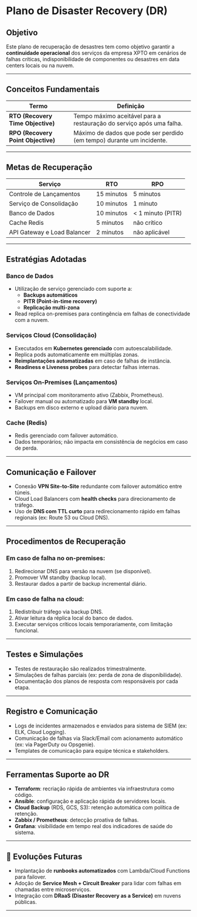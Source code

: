 # Plano de Disaster Recovery (DR)

## Objetivo

Este plano de recuperação de desastres tem como objetivo garantir a **continuidade operacional** dos serviços da empresa XPTO em cenários de falhas críticas, indisponibilidade de componentes ou desastres em data centers locais ou na nuvem.

---

## Conceitos Fundamentais

| Termo | Definição |
|-------|-----------|
| **RTO (Recovery Time Objective)** | Tempo máximo aceitável para a restauração do serviço após uma falha. |
| **RPO (Recovery Point Objective)** | Máximo de dados que pode ser perdido (em tempo) durante um incidente. |

---

## Metas de Recuperação

| Serviço                    | RTO       | RPO       |
|----------------------------|-----------|-----------|
| Controle de Lançamentos    | 15 minutos | 5 minutos |
| Serviço de Consolidação    | 10 minutos | 1 minuto  |
| Banco de Dados             | 10 minutos | < 1 minuto (PITR) |
| Cache Redis                | 5 minutos  | não crítico |
| API Gateway e Load Balancer| 2 minutos  | não aplicável |

---

## Estratégias Adotadas

### Banco de Dados

- Utilização de serviço gerenciado com suporte a:
  - **Backups automáticos**
  - **PITR (Point-in-time recovery)**
  - **Replicação multi-zona**
- Read replica on-premises para contingência em falhas de conectividade com a nuvem.

### Serviços Cloud (Consolidação)

- Executados em **Kubernetes gerenciado** com autoescalabilidade.
- Replica pods automaticamente em múltiplas zonas.
- **Reimplantações automatizadas** em caso de falhas de instância.
- **Readiness e Liveness probes** para detectar falhas internas.

### Serviços On-Premises (Lançamentos)

- VM principal com monitoramento ativo (Zabbix, Prometheus).
- Failover manual ou automatizado para **VM standby** local.
- Backups em disco externo e upload diário para nuvem.

### Cache (Redis)

- Redis gerenciado com failover automático.
- Dados temporários; não impacta em consistência de negócios em caso de perda.

---

## Comunicação e Failover

- Conexão **VPN Site-to-Site** redundante com failover automático entre túneis.
- Cloud Load Balancers com **health checks** para direcionamento de tráfego.
- Uso de **DNS com TTL curto** para redirecionamento rápido em falhas regionais (ex: Route 53 ou Cloud DNS).

---

## Procedimentos de Recuperação

### Em caso de falha no on-premises:
1. Redirecionar DNS para versão na nuvem (se disponível).
2. Promover VM standby (backup local).
3. Restaurar dados a partir de backup incremental diário.

### Em caso de falha na cloud:
1. Redistribuir tráfego via backup DNS.
2. Ativar leitura da réplica local do banco de dados.
3. Executar serviços críticos locais temporariamente, com limitação funcional.

---

## Testes e Simulações

- Testes de restauração são realizados trimestralmente.
- Simulações de falhas parciais (ex: perda de zona de disponibilidade).
- Documentação dos planos de resposta com responsáveis por cada etapa.

---

## Registro e Comunicação

- Logs de incidentes armazenados e enviados para sistema de SIEM (ex: ELK, Cloud Logging).
- Comunicação de falhas via Slack/Email com acionamento automático (ex: via PagerDuty ou Opsgenie).
- Templates de comunicação para equipe técnica e stakeholders.

---

## Ferramentas Suporte ao DR

- **Terraform**: recriação rápida de ambientes via infraestrutura como código.
- **Ansible**: configuração e aplicação rápida de servidores locais.
- **Cloud Backup** (RDS, GCS, S3): retenção automática com política de retenção.
- **Zabbix / Prometheus**: detecção proativa de falhas.
- **Grafana**: visibilidade em tempo real dos indicadores de saúde do sistema.

---

## 🔄 Evoluções Futuras

- Implantação de **runbooks automatizados** com Lambda/Cloud Functions para failover.
- Adoção de **Service Mesh + Circuit Breaker** para lidar com falhas em chamadas entre microserviços.
- Integração com **DRaaS (Disaster Recovery as a Service)** em nuvens públicas.

---

